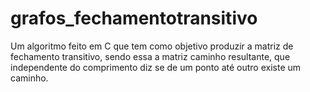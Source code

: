 # grafos_fechamentotransitivo
Um algoritmo feito em C que tem como objetivo produzir a matriz de fechamento transitivo, sendo essa a matriz caminho resultante, que independente do comprimento diz se de um ponto até outro existe um caminho.
